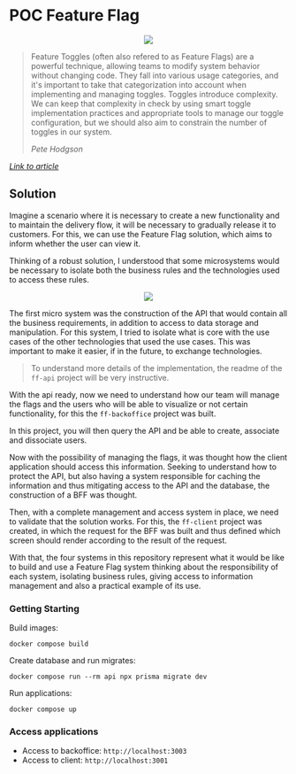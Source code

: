 # POC Feature Flag

<p align="center">
  <img src="https://user-images.githubusercontent.com/15862643/223220640-7d772297-4922-4668-8105-b869e79f6239.png" />
</p>

> Feature Toggles (often also refered to as Feature Flags) are a powerful technique, allowing teams to modify system behavior without changing code. They fall into various usage categories, and it's important to take that categorization into account when implementing and managing toggles. Toggles introduce complexity. We can keep that complexity in check by using smart toggle implementation practices and appropriate tools to manage our toggle configuration, but we should also aim to constrain the number of toggles in our system.
>
> _Pete Hodgson_

_[Link to article](https://martinfowler.com/articles/feature-toggles.html)_

## Solution

Imagine a scenario where it is necessary to create a new functionality and to maintain the delivery flow, it will be necessary to gradually release it to customers. For this, we can use the Feature Flag solution, which aims to inform whether the user can view it.

Thinking of a robust solution, I understood that some microsystems would be necessary to isolate both the business rules and the technologies used to access these rules.

<p align="center">
  <img src="https://user-images.githubusercontent.com/15862643/223223377-be4f02c1-7d22-46c3-9248-c9325b89e520.png" />
</p>

The first micro system was the construction of the API that would contain all the business requirements, in addition to access to data storage and manipulation. For this system, I tried to isolate what is core with the use cases of the other technologies that used the use cases. This was important to make it easier, if in the future, to exchange technologies.

> To understand more details of the implementation, the readme of the `ff-api` project will be very instructive.

With the api ready, now we need to understand how our team will manage the flags and the users who will be able to visualize or not certain functionality, for this the `ff-backoffice` project was built.

In this project, you will then query the API and be able to create, associate and dissociate users.

Now with the possibility of managing the flags, it was thought how the client application should access this information. Seeking to understand how to protect the API, but also having a system responsible for caching the information and thus mitigating access to the API and the database, the construction of a BFF was thought.

Then, with a complete management and access system in place, we need to validate that the solution works. For this, the `ff-client` project was created, in which the request for the BFF was built and thus defined which screen should render according to the result of the request.

With that, the four systems in this repository represent what it would be like to build and use a Feature Flag system thinking about the responsibility of each system, isolating business rules, giving access to information management and also a practical example of its use.

### Getting Starting

Build images:

```
docker compose build
```

Create database and run migrates:

```
docker compose run --rm api npx prisma migrate dev
```

Run applications:

```
docker compose up
```

### Access applications

- Access to backoffice: `http://localhost:3003`
- Access to client: `http://localhost:3001`
